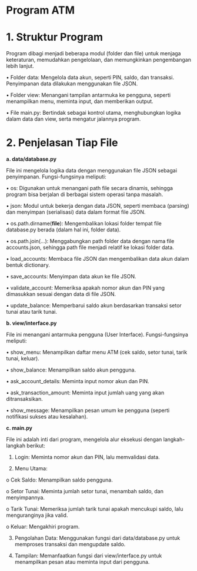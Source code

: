 # Program ATM

 # 1. Struktur Program

Program dibagi menjadi beberapa modul (folder dan file) untuk menjaga keteraturan, memudahkan pengelolaan, dan memungkinkan pengembangan lebih lanjut.

•	Folder data: Mengelola data akun, seperti PIN, saldo, dan transaksi. Penyimpanan data dilakukan menggunakan file JSON.

•	Folder view: Menangani tampilan antarmuka ke pengguna, seperti menampilkan menu, meminta input, dan memberikan output.

•	File main.py: Bertindak sebagai kontrol utama, menghubungkan logika dalam data dan view, serta mengatur jalannya program.

# 2. Penjelasan Tiap File

**a. data/database.py**

File ini mengelola logika data dengan menggunakan file JSON sebagai penyimpanan. Fungsi-fungsinya meliputi:

•	os: Digunakan untuk menangani path file secara dinamis, sehingga program bisa berjalan di berbagai sistem operasi tanpa masalah.

•	json: Modul untuk bekerja dengan data JSON, seperti membaca (parsing) dan menyimpan (serialisasi) data dalam format file JSON.

•	os.path.dirname(__file__): Mengembalikan lokasi folder tempat file database.py berada (dalam hal ini, folder data).

•	os.path.join(...): Menggabungkan path folder data dengan nama file accounts.json, sehingga path file menjadi relatif ke lokasi folder data.

•	load_accounts: Membaca file JSON dan mengembalikan data akun dalam bentuk dictionary.

•	save_accounts: Menyimpan data akun ke file JSON.

•	validate_account: Memeriksa apakah nomor akun dan PIN yang dimasukkan sesuai dengan data di file JSON.

•	update_balance: Memperbarui saldo akun berdasarkan transaksi setor tunai atau tarik tunai.

**b. view/interface.py**

File ini menangani antarmuka pengguna (User Interface). Fungsi-fungsinya meliputi:

•	show_menu: Menampilkan daftar menu ATM (cek saldo, setor tunai, tarik tunai, keluar).

•	show_balance: Menampilkan saldo akun pengguna.

•	ask_account_details: Meminta input nomor akun dan PIN.

•	ask_transaction_amount: Meminta input jumlah uang yang akan ditransaksikan.

•	show_message: Menampilkan pesan umum ke pengguna (seperti notifikasi sukses atau kesalahan).

**c. main.py**

File ini adalah inti dari program, mengelola alur eksekusi dengan langkah-langkah berikut:

1.	Login: Meminta nomor akun dan PIN, lalu memvalidasi data.

2.	Menu Utama:

o	Cek Saldo: Menampilkan saldo pengguna.

o	Setor Tunai: Meminta jumlah setor tunai, menambah saldo, dan menyimpannya.

o	Tarik Tunai: Memeriksa jumlah tarik tunai apakah mencukupi saldo, lalu menguranginya jika valid.

o	Keluar: Mengakhiri program.

3.	Pengolahan Data: Menggunakan fungsi dari data/database.py untuk memproses transaksi dan mengupdate saldo.

4.	Tampilan: Memanfaatkan fungsi dari view/interface.py untuk menampilkan pesan atau meminta input dari pengguna.
